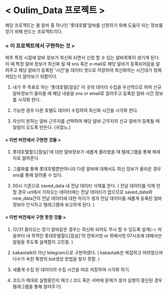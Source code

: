 
# < Oulim_Data 프로젝트 >

해당 프로젝트는 꿀 알바 중 하나인 '롯데호텔'알바를 신청하기 위해 도움이 되는 정보를 얻기 위해 만드는 프로젝트이다.


### < 이 프로젝트에서 구현하는 것 >

 매주 특정 시점에 알바 정보가 최신화 되면서 신청 할 수 있는 알바목록이
생기게 된다.
 이 때 특정 알바 정보가 최신화 될 때 sns 혹은 e-mail로 해당 알바가 등록되어음을 알려주고 해당 알바가 등록된 '시간'을 데이터 셋으로 저장하여 최신화하는 시간대가 정해져있는지 알아보기 위함이다.


1. 내가 주 목표로 하는 '롯데호텔[잠실]' 이 곳의 데이터 수집을 우선적으로 하여 신규 알바정보가 올라올 때 해당 내용을 sns or email로 알려주고 등록된 알바 시간 정보를 시각화 한다.
   
2. 가능한 경우 다른 호텔도 데이터 수집하여 최신화 시간을 시각화 한다.

3. 자신이 원하는 알바 근무지를 선택하여 해당 알바 근무지의 신규 알바가 등록될 때 알람이 오도록 만든다. (귀찮노.)



#### < 이번 버전에서 구현한 것들 >

1. 롯데호텔월드[잠실]'에 대한 알바정보가 새롭게 올라왔을 때 텔레그램을 통해 메세지로 알려준다.

2. 그룹화를 통해 롯데호텔뿐만아니라 다른 알바에 대해서도 최신 정보가 올라온 경우 sns를 통해 알려줄 수 있다.

3. 00시 기준으로 saved_data 내 전날 데이터 삭제를 한다. 
( 전날 데이터를 삭제 안할 경우 url에서 가져오는 데이터에는 전날 데이터가 없으므로 saved_data와 new_data간의 전날 데이터에 대한 차이가 생겨 전날 데이터를 새롭게 등록된 알바정보라 인식하고 텔레그램에 보고하게 된다. )

#### < 이번 버전에서 구현 못한 것들 >

1. 12/31 올라오는 장기 알바같은 경우는 최신화 되어도 무시 할 수 있도록 설계(-> 처음부터 내 목적인 롯데호텔월드[잠실]'의 연회서빙 or 뷔페서빙 07시조에 대해서만 알람을 주도록 설계할지 고민중. )

2. kakaotalk이 아닌 telegram으로 구현하였다.
( kakaotalk은 복잡하고 어려웠으며 다수가 속한 톡방의 bot생성 방법을 찾지 못함. )

3. 새롭게 수집 된 데이터의 수집 시간을 따로 저장하여 시각화 하기. 

4. 코드가 제대로 실행중인지 체크 ( 코드 혹은 서버에 문제가 생겨 실행이 중단된 경우 텔레그램을 통해 알려주기)